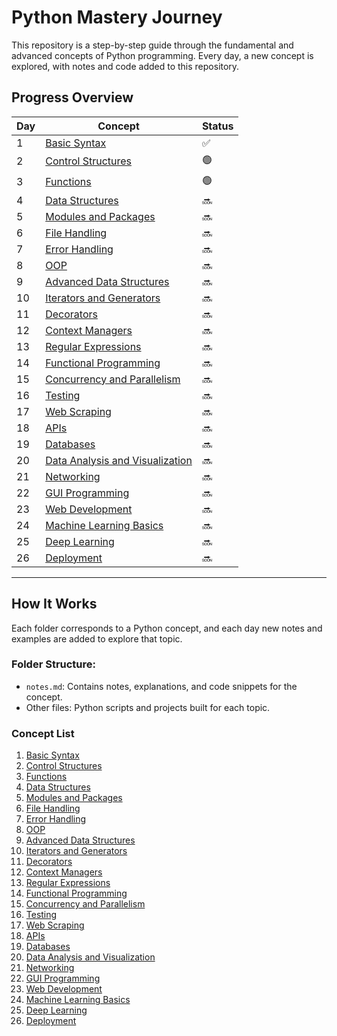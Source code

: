 # Python Mastery Journey

This repository is a step-by-step guide through the fundamental and advanced concepts of Python programming. Every day, a new concept is explored, with notes and code added to this repository.

## Progress Overview

| Day | Concept                    | Status |
|-----|----------------------------|--------|
| 1   | [Basic Syntax](01_basic_syntax/notes.md) | ✅ |
| 2   | [Control Structures](02_control_structures/notes.md) | 🟢 |
| 3   | [Functions](03_functions/notes.md) | 🟢 |
| 4   | [Data Structures](04_data_structures/notes.md) | 🔜 |
| 5   | [Modules and Packages](05_modules_and_packages/notes.md) | 🔜 |
| 6   | [File Handling](06_file_handling/notes.md) | 🔜 |
| 7   | [Error Handling](07_error_handling/notes.md) | 🔜 |
| 8   | [OOP](08_oop/notes.md) | 🔜 |
| 9   | [Advanced Data Structures](09_advanced_data_structures/notes.md) | 🔜 |
| 10  | [Iterators and Generators](10_iterators_generators/notes.md) | 🔜 |
| 11  | [Decorators](11_decorators/notes.md) | 🔜 |
| 12  | [Context Managers](12_context_managers/notes.md) | 🔜 |
| 13  | [Regular Expressions](13_regular_expressions/notes.md) | 🔜 |
| 14  | [Functional Programming](14_functional_programming/notes.md) | 🔜 |
| 15  | [Concurrency and Parallelism](15_concurrency_parallelism/notes.md) | 🔜 |
| 16  | [Testing](16_testing/notes.md) | 🔜 |
| 17  | [Web Scraping](17_web_scraping/notes.md) | 🔜 |
| 18  | [APIs](18_apis/notes.md) | 🔜 |
| 19  | [Databases](19_databases/notes.md) | 🔜 |
| 20  | [Data Analysis and Visualization](20_data_analysis_visualization/notes.md) | 🔜 |
| 21  | [Networking](21_networking/notes.md) | 🔜 |
| 22  | [GUI Programming](22_gui_programming/notes.md) | 🔜 |
| 23  | [Web Development](23_web_development/notes.md) | 🔜 |
| 24  | [Machine Learning Basics](24_machine_learning_basics/notes.md) | 🔜 |
| 25  | [Deep Learning](25_deep_learning/notes.md) | 🔜 |
| 26  | [Deployment](26_deployment/notes.md) | 🔜 |

---

## How It Works

Each folder corresponds to a Python concept, and each day new notes and examples are added to explore that topic.

### Folder Structure:
- `notes.md`: Contains notes, explanations, and code snippets for the concept.
- Other files: Python scripts and projects built for each topic.

### Concept List

1. [Basic Syntax](01_basic_syntax/notes.md)
2. [Control Structures](02_control_structures/notes.md)
3. [Functions](03_functions/notes.md)
4. [Data Structures](04_data_structures/notes.md)
5. [Modules and Packages](05_modules_and_packages/notes.md)
6. [File Handling](06_file_handling/notes.md)
7. [Error Handling](07_error_handling/notes.md)
8. [OOP](08_oop/notes.md)
9. [Advanced Data Structures](09_advanced_data_structures/notes.md)
10. [Iterators and Generators](10_iterators_generators/notes.md)
11. [Decorators](11_decorators/notes.md)
12. [Context Managers](12_context_managers/notes.md)
13. [Regular Expressions](13_regular_expressions/notes.md)
14. [Functional Programming](14_functional_programming/notes.md)
15. [Concurrency and Parallelism](15_concurrency_parallelism/notes.md)
16. [Testing](16_testing/notes.md)
17. [Web Scraping](17_web_scraping/notes.md)
18. [APIs](18_apis/notes.md)
19. [Databases](19_databases/notes.md)
20. [Data Analysis and Visualization](20_data_analysis_visualization/notes.md)
21. [Networking](21_networking/notes.md)
22. [GUI Programming](22_gui_programming/notes.md)
23. [Web Development](23_web_development/notes.md)
24. [Machine Learning Basics](24_machine_learning_basics/notes.md)
25. [Deep Learning](25_deep_learning/notes.md)
26. [Deployment](26_deployment/notes.md)

